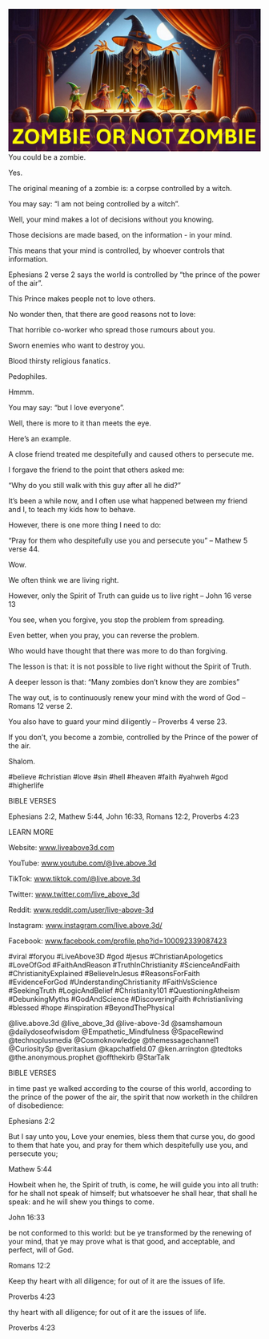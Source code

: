 ![Video cover image](./cover.jpg "cover photo")
You could be a zombie.

Yes.

The original meaning of a zombie is: a corpse controlled by a witch.

You may say: “I am not being controlled by a witch”.

Well, your mind makes a lot of decisions without you knowing.

Those decisions are made based, on the information - in your mind.

This means that your mind is controlled, by whoever controls that information.

Ephesians 2 verse 2 says the world is controlled by “the prince of the power of the air”.

This Prince makes people not to love others.

No wonder then, that there are good reasons not to love:

That horrible co-worker who spread those rumours about you.

Sworn enemies who want to destroy you.

Blood thirsty religious fanatics.

Pedophiles.

Hmmm.

You may say: “but I love everyone”.

Well, there is more to it than meets the eye.

Here’s an example.

A close friend treated me despitefully and caused others to persecute me.

I forgave the friend to the point that others asked me:

“Why do you still walk with this guy after all he did?”

It’s been a while now, and I often use what happened between my friend and I, to teach my kids how to behave.

However, there is one more thing I need to do:

“Pray for them who despitefully use you and persecute you” – Mathew 5 verse 44.

Wow.

We often think we are living right.

However, only the Spirit of Truth can guide us to live right – John 16 verse 13

You see, when you forgive, you stop the problem from spreading.

Even better, when you pray, you can reverse the problem.

Who would have thought that there was more to do than forgiving. 

The lesson is that: it is not possible to live right without the Spirit of Truth.

A deeper lesson is that: “Many zombies don’t know they are zombies”

The way out, is to continuously renew your mind with the word of God – Romans 12 verse 2.

You also have to guard your mind diligently – Proverbs 4 verse 23.

If you don’t, you become a zombie, controlled by the Prince of the power of the air.

Shalom.


#believe #christian #love #sin #hell #heaven #faith #yahweh #god #higherlife


BIBLE VERSES

Ephesians 2:2, Mathew 5:44, John 16:33, Romans 12:2, Proverbs 4:23


LEARN MORE

Website: www.liveabove3d.com

YouTube: www.youtube.com/@live.above.3d

TikTok: www.tiktok.com/@live.above.3d

Twitter: www.twitter.com/live_above_3d

Reddit: www.reddit.com/user/live-above-3d

Instagram: www.instagram.com/live.above.3d/

Facebook: www.facebook.com/profile.php?id=100092339087423

#viral #foryou #LiveAbove3D #god #jesus #ChristianApologetics #LoveOfGod #FaithAndReason #TruthInChristianity #ScienceAndFaith #ChristianityExplained #BelieveInJesus #ReasonsForFaith #EvidenceForGod #UnderstandingChristianity #FaithVsScience #SeekingTruth #LogicAndBelief #Christianity101 #QuestioningAtheism #DebunkingMyths #GodAndScience #DiscoveringFaith #christianliving #blessed #hope #inspiration #BeyondThePhysical

@live.above.3d @live_above_3d @live-above-3d @samshamoun @dailydoseofwisdom @Empathetic_Mindfulness @SpaceRewind @technoplusmedia @Cosmoknowledge @themessagechannel1 @CuriositySp @veritasium @kapchatfield.07 @ken.arrington @tedtoks @the.anonymous.prophet @offthekirb @StarTalk

BIBLE VERSES

in time past ye walked according to the course of this world, according to the prince of the power of the air, the spirit that now worketh in the children of disobedience:

Ephesians 2:2

But I say unto you, Love your enemies, bless them that curse you, do good to them that hate you, and pray for them which despitefully use you, and persecute you;

Mathew 5:44

Howbeit when he, the Spirit of truth, is come, he will guide you into all truth: for he shall not speak of himself; but whatsoever he shall hear, that shall he speak: and he will shew you things to come.

John 16:33

be not conformed to this world: but be ye transformed by the renewing of your mind, that ye may prove what is that good, and acceptable, and perfect, will of God.

Romans 12:2

Keep thy heart with all diligence; for out of it are the issues of life.

Proverbs 4:23

 thy heart with all diligence; for out of it are the issues of life.

Proverbs 4:23

